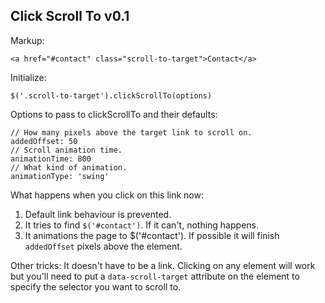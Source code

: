 ## Click Scroll To v0.1

Markup:
```
<a href="#contact" class="scroll-to-target">Contact</a>
```
Initialize:
```
$('.scroll-to-target').clickScrollTo(options) 
```
Options to pass to clickScrollTo and their defaults:
```
// How many pixels above the target link to scroll on.
addedOffset: 50
// Scroll animation time.
animationTime: 800
// What kind of animation.
animationType: 'swing'
```

What happens when you click on this link now:
1. Default link behaviour is prevented.
2. It tries to find `$('#contact')`. If it can't, nothing happens.
3. It animations the page to $('#contact'). If possible it will finish `addedOffset` pixels above the element.

Other tricks:
It doesn't have to be a link. Clicking on any element will work but you'll need to put a `data-scroll-target` attribute on the element to specify the selector you want to scroll to.
